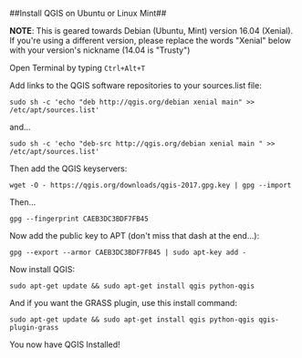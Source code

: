 ##Install QGIS on Ubuntu or Linux Mint##

**NOTE**: This is geared towards Debian (Ubuntu, Mint) version 16.04 (Xenial). If you're using a different version, please replace the words "Xenial" below with your version's nickname (14.04 is "Trusty")

Open Terminal by typing `Ctrl+Alt+T`

Add links to the QGIS software repositories to your sources.list file:


	sudo sh -c 'echo "deb http://qgis.org/debian xenial main" >> /etc/apt/sources.list'

and...

	sudo sh -c 'echo "deb-src http://qgis.org/debian xenial main " >> /etc/apt/sources.list'

Then add the QGIS  keyservers:

	wget -O - https://qgis.org/downloads/qgis-2017.gpg.key | gpg --import

Then...

	gpg --fingerprint CAEB3DC3BDF7FB45

Now add the public key to APT (don't miss that dash at the end...):

	gpg --export --armor CAEB3DC3BDF7FB45 | sudo apt-key add -

Now install QGIS:

	sudo apt-get update && sudo apt-get install qgis python-qgis

And if you want the GRASS plugin, use this install command:

	sudo apt-get update && sudo apt-get install qgis python-qgis qgis-plugin-grass

You now have QGIS Installed!
